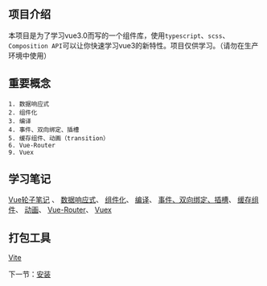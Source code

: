## 项目介绍
本项目是为了学习vue3.0而写的一个组件库，使用`typescript`、`scss`、`Composition API`可以让你快速学习vue3的新特性。项目仅供学习。（请勿在生产环境中使用）
## 重要概念
    1. 数据响应式
    2. 组件化
    3. 编译
    4. 事件、双向绑定、插槽
    5. 缓存组件、动画（transition）
    6. Vue-Router
    9. Vuex

## 学习笔记

[Vue轮子笔记](https://www.yuque.com/yixiu-wrtcu/qyx5op/og5y2r) 、
[数据响应式]()、
[组件化]()、
[编译]()、
[事件、双向绑定、插槽]()、
[缓存组件]()、
[动画]()、
[Vue-Router]()、
[Vuex]()

## 打包工具

[Vite]()

下一节：[安装](#/doc/install)